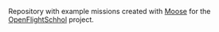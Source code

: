 Repository with example missions created with  [Moose][1] for the [OpenFlightSchhol][2] project.

[1]: <https://flightcontrol-master.github.io/MOOSE_DOCS/>
[2]: <https://www.openflightschool.de/>
